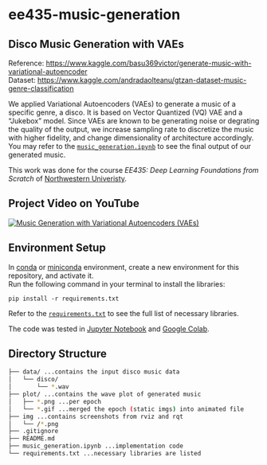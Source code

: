 # ee435-music-generation
## Disco Music Generation with VAEs
Reference: https://www.kaggle.com/basu369victor/generate-music-with-variational-autoencoder <br>
Dataset: https://www.kaggle.com/andradaolteanu/gtzan-dataset-music-genre-classification

We applied Variational Autoencoders (VAEs) to generate a music of a specific genre, a disco. It is based on Vector Quantized (VQ) VAE and a “Jukebox” model. Since VAEs are known to be generating noise or degrating the quality of the output, we increase sampling rate to discretize the music with higher fidelity, and change dimensionality of architecture accordingly. You may refer to the [`music_generation.ipynb`](https://github.com/cjw531/ee435-music-generation/blob/master/music_generation.ipynb) to see the final output of our generated music.

This work was done for the course <em>EE435: Deep Learning Foundations from Scratch</em> of [Northwestern Univeristy](https://www.northwestern.edu/).

## Project Video on YouTube
[![Music Generation with Variational Autoencoders (VAEs)](http://img.youtube.com/vi/3c3QWdrOH54/0.jpg)](https://www.youtube.com/watch?v=3c3QWdrOH54 "Music Generation with Variational Autoencoders (VAEs)")

## Environment Setup
In [conda](https://docs.conda.io/en/latest/) or [miniconda](https://docs.conda.io/en/latest/miniconda.html) environment, create a new environment for this repository, and activate it.<br>
Run the following command in your terminal to install the libraries:
```
pip install -r requirements.txt
```
Refer to the [`requirements.txt`](https://github.com/cjw531/ee435-music-generation/blob/master/requirements.txt) to see the full list of necessary libraries.

The code was tested in [Jupyter Notebook](https://jupyter.org/) and [Google Colab](https://colab.research.google.com/).

## Directory Structure
```bash
├── data/ ...contains the input disco music data
│   └── disco/
│       └── *.wav
├── plot/ ...contains the wave plot of generated music
│   ├── *.png ...per epoch
│   └── *.gif ...merged the epoch (static imgs) into animated file
├── img ...contains screenshots from rviz and rqt
│   └── /*.png
├── .gitignore
├── README.md
├── music_generation.ipynb ...implementation code
└── requirements.txt ...necessary libraries are listed
```
